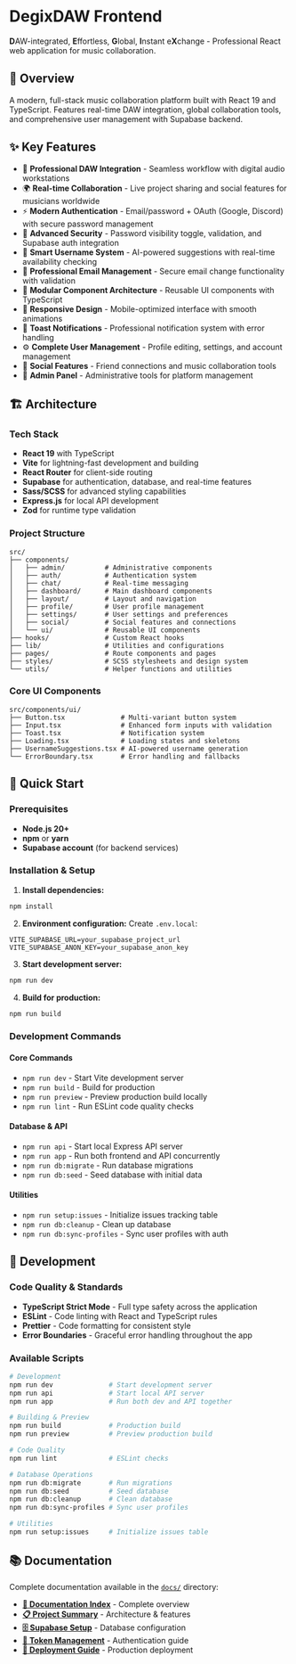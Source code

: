 # DegixDAW Frontend

**D**AW-integrated, **E**ffortless, **G**lobal, **I**nstant e**X**change - Professional React web application for music collaboration.

## 🚀 Overview

A modern, full-stack music collaboration platform built with React 19 and TypeScript. Features real-time DAW integration, global collaboration tools, and comprehensive user management with Supabase backend.

## ✨ Key Features

- 🎵 **Professional DAW Integration** - Seamless workflow with digital audio workstations
- 🌍 **Real-time Collaboration** - Live project sharing and social features for musicians worldwide
- ⚡ **Modern Authentication** - Email/password + OAuth (Google, Discord) with secure password management
- 🔐 **Advanced Security** - Password visibility toggle, validation, and Supabase auth integration
- 🎯 **Smart Username System** - AI-powered suggestions with real-time availability checking
- 📧 **Professional Email Management** - Secure email change functionality with validation
- 🎨 **Modular Component Architecture** - Reusable UI components with TypeScript
- 📱 **Responsive Design** - Mobile-optimized interface with smooth animations
- 🔔 **Toast Notifications** - Professional notification system with error handling
- ⚙️ **Complete User Management** - Profile editing, settings, and account management
- 👥 **Social Features** - Friend connections and music collaboration tools
- 🔧 **Admin Panel** - Administrative tools for platform management

## 🏗️ Architecture

### Tech Stack
- **React 19** with TypeScript
- **Vite** for lightning-fast development and building
- **React Router** for client-side routing
- **Supabase** for authentication, database, and real-time features
- **Sass/SCSS** for advanced styling capabilities
- **Express.js** for local API development
- **Zod** for runtime type validation

### Project Structure
```
src/
├── components/
│   ├── admin/          # Administrative components
│   ├── auth/           # Authentication system
│   ├── chat/           # Real-time messaging
│   ├── dashboard/      # Main dashboard components
│   ├── layout/         # Layout and navigation
│   ├── profile/        # User profile management
│   ├── settings/       # User settings and preferences
│   ├── social/         # Social features and connections
│   └── ui/             # Reusable UI components
├── hooks/              # Custom React hooks
├── lib/                # Utilities and configurations
├── pages/              # Route components and pages
├── styles/             # SCSS stylesheets and design system
└── utils/              # Helper functions and utilities
```

### Core UI Components
```
src/components/ui/
├── Button.tsx              # Multi-variant button system
├── Input.tsx               # Enhanced form inputs with validation
├── Toast.tsx               # Notification system
├── Loading.tsx             # Loading states and skeletons
├── UsernameSuggestions.tsx # AI-powered username generation
└── ErrorBoundary.tsx       # Error handling and fallbacks
```

## 🚀 Quick Start

### Prerequisites
- **Node.js 20+**
- **npm** or **yarn**
- **Supabase account** (for backend services)

### Installation & Setup

1. **Install dependencies:**
```bash
npm install
```

2. **Environment configuration:**
Create `.env.local`:
```env
VITE_SUPABASE_URL=your_supabase_project_url
VITE_SUPABASE_ANON_KEY=your_supabase_anon_key
```

3. **Start development server:**
```bash
npm run dev
```

4. **Build for production:**
```bash
npm run build
```

### Development Commands

#### Core Commands
- `npm run dev` - Start Vite development server
- `npm run build` - Build for production
- `npm run preview` - Preview production build locally
- `npm run lint` - Run ESLint code quality checks

#### Database & API
- `npm run api` - Start local Express API server
- `npm run app` - Run both frontend and API concurrently
- `npm run db:migrate` - Run database migrations
- `npm run db:seed` - Seed database with initial data

#### Utilities
- `npm run setup:issues` - Initialize issues tracking table
- `npm run db:cleanup` - Clean up database
- `npm run db:sync-profiles` - Sync user profiles with auth

## 🔧 Development

### Code Quality & Standards
- **TypeScript Strict Mode** - Full type safety across the application
- **ESLint** - Code linting with React and TypeScript rules
- **Prettier** - Code formatting for consistent style
- **Error Boundaries** - Graceful error handling throughout the app

### Available Scripts
```bash
# Development
npm run dev              # Start development server
npm run api              # Start local API server
npm run app              # Run both dev and API together

# Building & Preview
npm run build            # Production build
npm run preview          # Preview production build

# Code Quality
npm run lint             # ESLint checks

# Database Operations
npm run db:migrate       # Run migrations
npm run db:seed          # Seed database
npm run db:cleanup       # Clean database
npm run db:sync-profiles # Sync user profiles

# Utilities
npm run setup:issues     # Initialize issues table
```

## 📚 Documentation

Complete documentation available in the [`docs/`](./docs/) directory:

- **[📖 Documentation Index](./docs/README.md)** - Complete overview
- **[📋 Project Summary](./docs/PROJECT_SUMMARY.md)** - Architecture & features
- **[🗄️ Supabase Setup](./docs/SUPABASE_SETUP.md)** - Database configuration
- **[🔐 Token Management](./docs/TOKEN_MANAGEMENT.md)** - Authentication guide
- **[🚀 Deployment Guide](./DEPLOYMENT.md)** - Production deployment

